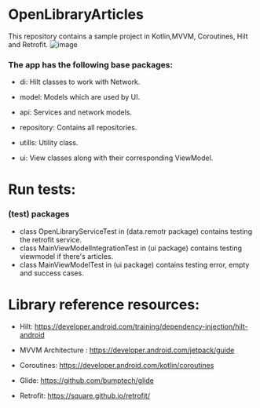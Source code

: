 # OpenLibraryArticles

This repository contains a sample project in Kotlin,MVVM, Coroutines, Hilt and Retrofit.
![image](https://user-images.githubusercontent.com/23075249/195327258-0ffb67f1-bca3-40ab-9cf3-221dbecbf54e.png)


### The app has the following base packages:

* di: Hilt classes to work with Network.

* model: Models which are used by UI.

* api: Services and network models.

* repository: Contains all repositories.

* utills: Utility class.

* ui: View classes along with their corresponding ViewModel.

# Run tests:

### (test) packages

* class OpenLibraryServiceTest in (data.remotr package) contains testing the retrofit service.
* class MainViewModelIntegrationTest in (ui package) contains testing viewmodel if there's articles.
* class MainViewModelTest in (ui package) contains testing error, empty and success cases.


# Library reference resources:

* Hilt: https://developer.android.com/training/dependency-injection/hilt-android

* MVVM Architecture : https://developer.android.com/jetpack/guide

* Coroutines: https://developer.android.com/kotlin/coroutines

* Glide: https://github.com/bumptech/glide

* Retrofit: https://square.github.io/retrofit/

